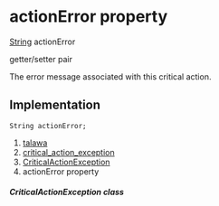 
<div>

# actionError property

</div>


[String](https://api.flutter.dev/flutter/dart-core/String-class.html)
actionError


getter/setter pair




The error message associated with this critical action.



## Implementation

``` language-dart
String actionError;
```







1.  [talawa](../../index.md)
2.  [critical_action_exception](../../exceptions_critical_action_exception/)
3.  [CriticalActionException](../../exceptions_critical_action_exception/CriticalActionException-class.md)
4.  actionError property

##### CriticalActionException class







